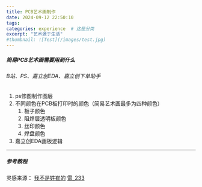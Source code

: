 ```yaml
---
title: PCB艺术画制作
date: 2024-09-12 22:50:10
tags:
categories: experience  # 这是分类
excerpt: "艺术源于生活"
#thumbnail: ![Test](/images/test.jpg) 
---
```

##### 简易PCB艺术画需要用到什么

###### B站、PS、嘉立创EDA、嘉立创下单助手
1. ps修图制作图层
2. 不同颜色在PCB板打印时的颜色（简易艺术画最多为四种颜色）
   1. 板子颜色
   2. 阻焊层透明板颜色
   3. 丝印颜色
   4. 焊盘颜色
3. 嘉立创EDA画板逻辑
---
##### 参考教程
灵感来源：
[我不是姓崔的][我不是姓崔的]
[雷_233][雷_233]









[我不是姓崔的]:https://www.bilibili.com/video/BV13r421H7Yq/?spm_id_from=333.999.0.0&vd_source=d8a8d2db6403de940ca46b61f7d4c9bd
[雷_233]:https://www.bilibili.com/video/BV1Qt421E7ow/?spm_id_from=333.999.0.0&vd_source=d8a8d2db6403de940ca46b61f7d4c9bd